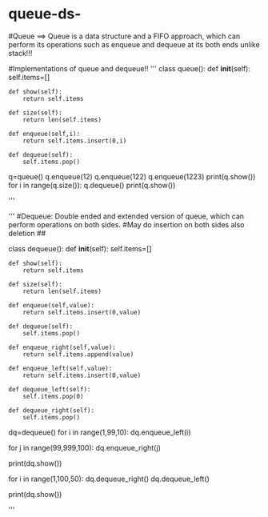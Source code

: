 # queue-ds-
#Queue ==> Queue is a data structure and a FIFO approach, which can perform its operations such as enqueue and dequeue at its both ends unlike stack!!!


#Implementations of queue and dequeue!!
'''
class queue():
    def __init__(self):
        self.items=[]
        
    def show(self):
        return self.items 
        
    def size(self):
        return len(self.items)
        
    def enqueue(self,i):
        return self.items.insert(0,i)
        
    def dequeue(self):
        self.items.pop()
        
    
q=queue()
q.enqueue(12)
q.enqueue(122)
q.enqueue(1223)
print(q.show())
for i in range(q.size()):
    q.dequeue()
print(q.show())

'''


'''
#Dequeue: Double ended and extended version of queue, which can perform operations on both sides.
#May do insertion on both sides also deletion ##

class dequeue():
    def __init__(self):
        self.items=[]
        
    def show(self):
        return self.items 
        
    def size(self):
        return len(self.items)
        
    def enqueue(self,value):
        return self.items.insert(0,value)
        
    def dequeue(self):
        self.items.pop()
    
    def enqueue_right(self,value):
        return self.items.append(value)
        
    def enqueue_left(self,value):
        return self.items.insert(0,value)
        
    def dequeue_left(self):
        self.items.pop(0)
        
    def dequeue_right(self):
        self.items.pop()
        
dq=dequeue()
for i in range(1,99,10):
    dq.enqueue_left(i)
    
for j in range(99,999,100):
    dq.enqueue_right(j)
    
print(dq.show())
    
for i in range(1,100,50):
    dq.dequeue_right()
    dq.dequeue_left()
    
print(dq.show())

'''
